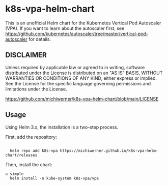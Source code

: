 # k8s-vpa-helm-chart

This is an unofficial Helm chart for the Kubernetes Vertical Pod Autoscaler (VPA). If you want to learn about the autoscaler first, see https://github.com/kubernetes/autoscaler/tree/master/vertical-pod-autoscaler for details.


## DISCLAIMER

Unless required by applicable law or agreed to in writing, software
distributed under the License is distributed on an "AS IS" BASIS,
WITHOUT WARRANTIES OR CONDITIONS OF ANY KIND, either express or implied.
See the License for the specific language governing permissions and
limitations under the License.

https://github.com/michiwerner/k8s-vpa-helm-chart/blob/main/LICENSE


## Usage

Using Helm 3.x, the installation is a two-step process.

First, add the repository:

<pre><code>
  helm repo add k8s-vpa https://michiwerner.github.io/k8s-vpa-helm-chart/releases
</code></pre>

Then, install the chart:

<pre><code>a simple
  helm install -n kube-system k8s-vpa/vpa
</code></pre>
